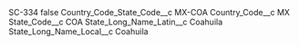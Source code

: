 <?xml version="1.0" encoding="UTF-8"?>
<CustomMetadata xmlns="http://soap.sforce.com/2006/04/metadata" xmlns:xsi="http://www.w3.org/2001/XMLSchema-instance" xmlns:xsd="http://www.w3.org/2001/XMLSchema">
    <label>SC-334</label>
    <protected>false</protected>
    <values>
        <field>Country_Code_State_Code__c</field>
        <value xsi:type="xsd:string">MX-COA</value>
    </values>
    <values>
        <field>Country_Code__c</field>
        <value xsi:type="xsd:string">MX</value>
    </values>
    <values>
        <field>State_Code__c</field>
        <value xsi:type="xsd:string">COA</value>
    </values>
    <values>
        <field>State_Long_Name_Latin__c</field>
        <value xsi:type="xsd:string">Coahuila</value>
    </values>
    <values>
        <field>State_Long_Name_Local__c</field>
        <value xsi:type="xsd:string">Coahuila</value>
    </values>
</CustomMetadata>
